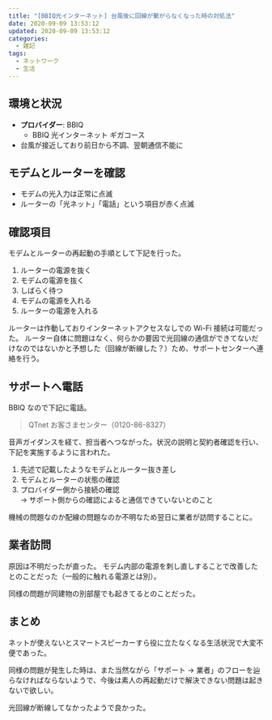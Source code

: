 ```yaml
---
title: "[BBIQ光インターネット] 台風後に回線が繋がらなくなった時の対処法"
date: 2020-09-09 13:53:12
updated: 2020-09-09 13:53:12
categories:
  - 雑記
tags:
  - ネットワーク
  - 生活
---
```


## 環境と状況

- **プロバイダー**: BBIQ
  - BBIQ 光インターネット ギガコース
- 台風が接近しており前日から不調、翌朝通信不能に

## モデムとルーターを確認

- モデムの光入力は正常に点滅
- ルーターの「光ネット」「電話」という項目が赤く点滅

## 確認項目

モデムとルーターの再起動の手順として下記を行った。

1. ルーターの電源を抜く
2. モデムの電源を抜く
3. しばらく待つ
4. モデムの電源を入れる
5. ルーターの電源を入れる

ルーターは作動しておりインターネットアクセスなしでの Wi-Fi 接続は可能だった。
ルーター自体に問題はなく、何らかの要因で光回線の通信ができてないだけなのではないかと予想した（回線が断線した？）ため、サポートセンターへ連絡を行う。

## サポートへ電話

BBIQ なので下記に電話。

> QTnet お客さまセンター（0120-86-8327）

音声ガイダンスを経て、担当者へつながった。状況の説明と契約者確認を行い、下記を実施するように言われた。

1. 先述で記載したようなモデムとルーター抜き差し
1. モデムとルーターの状態の確認
1. プロバイダー側から接続の確認  
   → サポート側からの確認によると通信できていないとのこと

機械の問題なのか配線の問題なのか不明なため翌日に業者が訪問することに。

## 業者訪問

原因は不明だったが直った。
モデム内部の電源を刺し直しすることで改善したとのことだった（一般的に触れる電源とは別）。

同様の問題が同建物の別部屋でも起きてるとのことだった。

## まとめ

ネットが使えないとスマートスピーカーすら役に立たなくなる生活状況で大変不便であった。

同様の問題が発生した時は、また当然ながら「サポート → 業者」のフローを辿らなければならないようで、今後は素人の再起動だけで解決できない問題は起きないで欲しい。

光回線が断線してなかったようで良かった。
